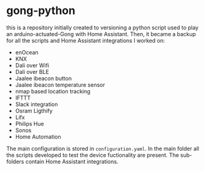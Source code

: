 # gong-python
this is a repository initially created to versioning a python script used to play an arduino-actuated-Gong with Home Assistant.
Then, it became a backup for all the scripts and Home Assistant integrations I worked on:

- enOcean
- KNX
- Dali over Wifi
- Dali over BLE
- Jaalee ibeacon button
- Jaalee ibeacon temperature sensor
- nmap based location tracking
- IFTTT
- Slack integration
- Osram Ligthify
- Lifx
- Philips Hue
- Sonos
- Home Automation

The main configuration is stored in `configuration.yaml`.
In the main folder all the scripts developed to test the device fuctionality are present.
The sub-folders contain Home Assistant integrations.


